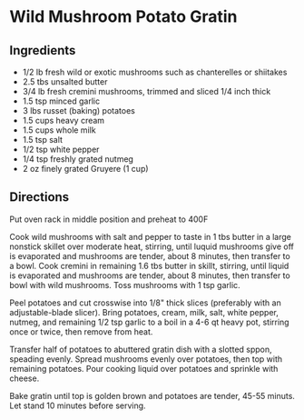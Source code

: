 # Wild Mushroom Potato Gratin 

<!-- BEGIN content -->

## Ingredients

- 1/2 lb fresh wild or exotic mushrooms such as chanterelles or shiitakes
- 2.5 tbs unsalted butter
- 3/4 lb fresh cremini mushrooms, trimmed and sliced 1/4 inch thick
- 1.5 tsp minced garlic
- 3 lbs russet (baking) potatoes
- 1.5 cups heavy cream
- 1.5 cups whole milk
- 1.5 tsp salt
- 1/2 tsp white pepper
- 1/4 tsp freshly grated nutmeg
- 2 oz finely grated Gruyere (1 cup)

## Directions

Put oven rack in middle position and preheat to 400F  
  
 Cook wild mushrooms with salt and pepper to taste in 1 tbs butter in a large nonstick skillet over moderate heat, stirring, until luquid mushrooms give off is evaporated and mushrooms are tender, about 8 minutes, then transfer to a bowl. Cook cremini in remaining 1.6 tbs butter in skillt, stirring, until liquid is evaporated and mushrooms are tender, about 8 minutes, then transfer to bowl with wild mushrooms. Toss mushrooms with 1 tsp garlic.  
  
 Peel potatoes and cut crosswise into 1/8" thick slices (preferably with an adjustable-blade slicer). Bring potatoes, cream, milk, salt, white pepper, nutmeg, and remaining 1/2 tsp garlic to a boil in a 4-6 qt heavy pot, stirring once or twice, then remove from heat.  
  
 Transfer half of potatoes to abuttered gratin dish with a slotted sppon, speading evenly. Spread mushrooms evenly over potatoes, then top with remaining potatoes. Pour cooking liquid over potatoes and sprinkle with cheese.  
  
 Bake gratin until top is golden brown and potatoes are tender, 45-55 minuts. Let stand 10 minutes before serving.

<!-- END content -->

